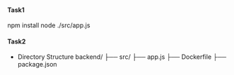 #### Task1
npm install
node ./src/app.js

#### Task2
- Directory Structure
backend/
  ├── src/
      ├── app.js
  ├── Dockerfile
  ├── package.json

